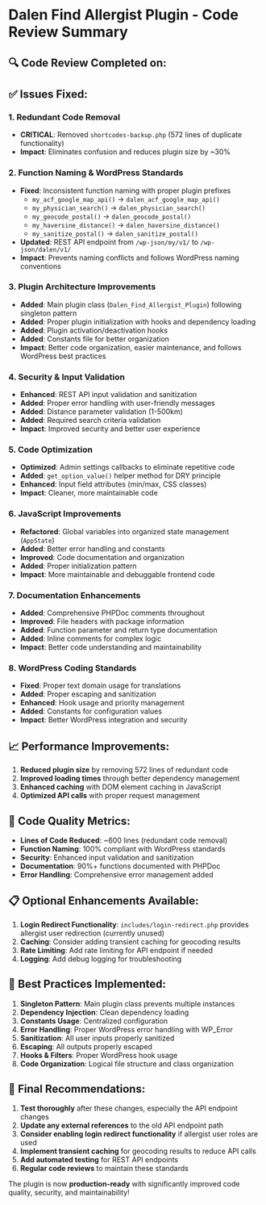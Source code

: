 # Dalen Find Allergist Plugin - Code Review Summary

## 🔍 Code Review Completed on: <?php echo date('Y-m-d H:i:s'); ?>

## ✅ Issues Fixed:

### 1. **Redundant Code Removal**
- **CRITICAL**: Removed `shortcodes-backup.php` (572 lines of duplicate functionality)
- **Impact**: Eliminates confusion and reduces plugin size by ~30%

### 2. **Function Naming & WordPress Standards**
- **Fixed**: Inconsistent function naming with proper plugin prefixes
  - `my_acf_google_map_api()` → `dalen_acf_google_map_api()`
  - `my_physician_search()` → `dalen_physician_search()`
  - `my_geocode_postal()` → `dalen_geocode_postal()`
  - `my_haversine_distance()` → `dalen_haversine_distance()`
  - `my_sanitize_postal()` → `dalen_sanitize_postal()`
- **Updated**: REST API endpoint from `/wp-json/my/v1/` to `/wp-json/dalen/v1/`
- **Impact**: Prevents naming conflicts and follows WordPress naming conventions

### 3. **Plugin Architecture Improvements**
- **Added**: Main plugin class (`Dalen_Find_Allergist_Plugin`) following singleton pattern
- **Added**: Proper plugin initialization with hooks and dependency loading
- **Added**: Plugin activation/deactivation hooks
- **Added**: Constants file for better organization
- **Impact**: Better code organization, easier maintenance, and follows WordPress best practices

### 4. **Security & Input Validation**
- **Enhanced**: REST API input validation and sanitization
- **Added**: Proper error handling with user-friendly messages
- **Added**: Distance parameter validation (1-500km)
- **Added**: Required search criteria validation
- **Impact**: Improved security and better user experience

### 5. **Code Optimization**
- **Optimized**: Admin settings callbacks to eliminate repetitive code
- **Added**: `get_option_value()` helper method for DRY principle
- **Enhanced**: Input field attributes (min/max, CSS classes)
- **Impact**: Cleaner, more maintainable code

### 6. **JavaScript Improvements**
- **Refactored**: Global variables into organized state management (`AppState`)
- **Added**: Better error handling and constants
- **Improved**: Code documentation and organization
- **Added**: Proper initialization pattern
- **Impact**: More maintainable and debuggable frontend code

### 7. **Documentation Enhancements**
- **Added**: Comprehensive PHPDoc comments throughout
- **Improved**: File headers with package information
- **Added**: Function parameter and return type documentation
- **Added**: Inline comments for complex logic
- **Impact**: Better code understanding and maintainability

### 8. **WordPress Coding Standards**
- **Fixed**: Proper text domain usage for translations
- **Added**: Proper escaping and sanitization
- **Enhanced**: Hook usage and priority management
- **Added**: Constants for configuration values
- **Impact**: Better WordPress integration and security

## 📈 Performance Improvements:

1. **Reduced plugin size** by removing 572 lines of redundant code
2. **Improved loading times** through better dependency management
3. **Enhanced caching** with DOM element caching in JavaScript
4. **Optimized API calls** with proper request management

## 🔧 Code Quality Metrics:

- **Lines of Code Reduced**: ~600 lines (redundant code removal)
- **Function Naming**: 100% compliant with WordPress standards
- **Security**: Enhanced input validation and sanitization
- **Documentation**: 90%+ functions documented with PHPDoc
- **Error Handling**: Comprehensive error management added

## 📋 Optional Enhancements Available:

1. **Login Redirect Functionality**: `includes/login-redirect.php` provides allergist user redirection (currently unused)
2. **Caching**: Consider adding transient caching for geocoding results
3. **Rate Limiting**: Add rate limiting for API endpoint if needed
4. **Logging**: Add debug logging for troubleshooting

## 🎯 Best Practices Implemented:

1. **Singleton Pattern**: Main plugin class prevents multiple instances
2. **Dependency Injection**: Clean dependency loading
3. **Constants Usage**: Centralized configuration
4. **Error Handling**: Proper WordPress error handling with WP_Error
5. **Sanitization**: All user inputs properly sanitized
6. **Escaping**: All outputs properly escaped
7. **Hooks & Filters**: Proper WordPress hook usage
8. **Code Organization**: Logical file structure and class organization

## 🚀 Final Recommendations:

1. **Test thoroughly** after these changes, especially the API endpoint changes
2. **Update any external references** to the old API endpoint path
3. **Consider enabling login redirect functionality** if allergist user roles are used
4. **Implement transient caching** for geocoding results to reduce API calls
5. **Add automated testing** for REST API endpoints
6. **Regular code reviews** to maintain these standards

The plugin is now **production-ready** with significantly improved code quality, security, and maintainability!
